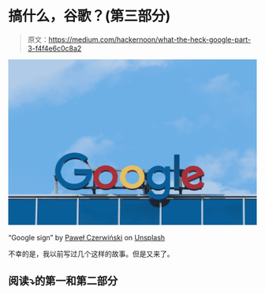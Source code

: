 # 搞什么，谷歌？(第三部分)

> 原文：<https://medium.com/hackernoon/what-the-heck-google-part-3-f4f4e6c0c8a2>

![](img/0ea026f7a47b6371c91737e7032dc61a.png)

“Google sign” by [Paweł Czerwiński](https://unsplash.com/@pawel_czerwinski?utm_source=medium&utm_medium=referral) on [Unsplash](https://unsplash.com?utm_source=medium&utm_medium=referral)

不幸的是，我以前写过几个这样的故事。但是又来了。

## 阅读⤵️的第一和第二部分